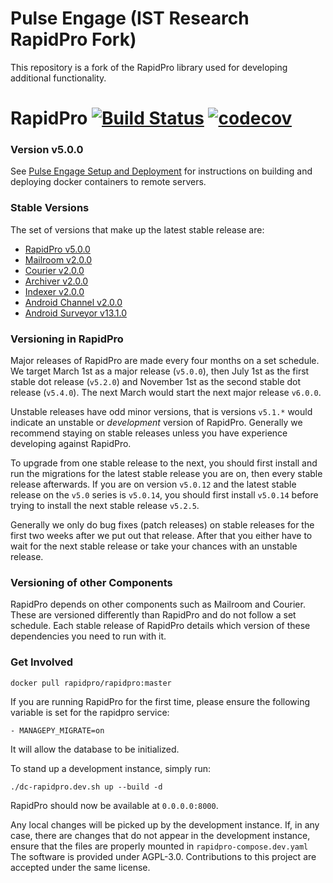 # Pulse Engage (IST Research RapidPro Fork)

This repository is a fork of the RapidPro library used for developing additional functionality.
# RapidPro [![Build Status](https://travis-ci.org/rapidpro/rapidpro.svg?branch=master)](https://travis-ci.org/rapidpro/rapidpro) [![codecov](https://codecov.io/gh/rapidpro/rapidpro/branch/master/graph/badge.svg)](https://codecov.io/gh/rapidpro/rapidpro)    

### Version v5.0.0
See [Pulse Engage Setup and Deployment](https://istresearch.atlassian.net/wiki/spaces/PULSE/pages/506069039/Pulse+Engage+RapidPro+Setup+and+Deployment) for instructions on building and deploying docker containers to remote servers.

### Stable Versions

The set of versions that make up the latest stable release are:

 * [RapidPro v5.0.0](https://github.com/rapidpro/rapidpro/releases/tag/v5.0.0)
 * [Mailroom v2.0.0](https://github.com/nyaruka/mailroom/releases/tag/v2.0.0)
 * [Courier v2.0.0](https://github.com/nyaruka/courier/releases/tag/v2.0.0)
 * [Archiver v2.0.0](https://github.com/nyaruka/rp-archiver/releases/tag/v2.0.0)
 * [Indexer v2.0.0](https://github.com/nyaruka/rp-indexer/releases/tag/v2.0.0)
 * [Android Channel v2.0.0](https://github.com/rapidpro/android-channel/releases/tag/v2.0.0)
 * [Android Surveyor v13.1.0](https://github.com/rapidpro/surveyor/releases/tag/v13.1.0)

### Versioning in RapidPro

Major releases of RapidPro are made every four months on a set schedule. We target March 1st
as a major release (`v5.0.0`), then July 1st as the first stable dot release (`v5.2.0`) and November 1st
as the second stable dot release (`v5.4.0`). The next March would start the next major release `v6.0.0`.

Unstable releases have odd minor versions, that is versions `v5.1.*` would indicate an unstable or *development*
version of RapidPro. Generally we recommend staying on stable releases unless you
have experience developing against RapidPro.

To upgrade from one stable release to the next, you should first install and run the migrations
for the latest stable release you are on, then every stable release afterwards. If you are
on version `v5.0.12` and the latest stable release on the `v5.0` series is `v5.0.14`, you should
first install `v5.0.14` before trying to install the next stable release `v5.2.5`.

Generally we only do bug fixes (patch releases) on stable releases for the first two weeks after we put
out that release. After that you either have to wait for the next stable release or take your
chances with an unstable release.

### Versioning of other Components

RapidPro depends on other components such as Mailroom and Courier. These are versioned
differently than RapidPro and do not follow a set schedule. Each stable release of RapidPro
details which version of these dependencies you need to run with it.

### Get Involved

```
docker pull rapidpro/rapidpro:master
```

If you are running RapidPro for the first time, please ensure the following variable is set for the rapidpro service:
```
- MANAGEPY_MIGRATE=on
```

It will allow the database to be initialized.

To stand up a development instance, simply run:

```
./dc-rapidpro.dev.sh up --build -d
```

RapidPro should now be available at `0.0.0.0:8000`.


Any local changes will be picked up by the development instance. If, in any case, there are changes that do not appear in the development instance, ensure that the files are properly mounted in `rapidpro-compose.dev.yaml`
The software is provided under AGPL-3.0. Contributions to this project are accepted under the same license.

